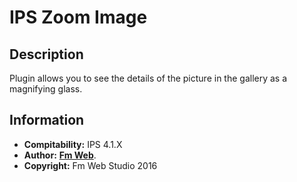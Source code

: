 # IPS Zoom Image
## Description
Plugin allows you to see the details of the picture in the gallery as a magnifying glass.

## Information
* **Compitability:** IPS 4.1.X
* **Author:** [**Fm Web**](http://fm-web.studio/).
* **Copyright:** Fm Web Studio 2016